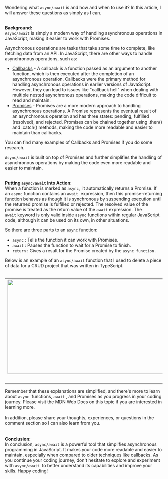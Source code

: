 <p>Wondering what <code>async/await</code>&nbsp;is and how and when to use it? In this article, I will answer these questions as simply as I can.<br /><br /></p><p><b>Background:</b><br /><code>Async/await</code>&nbsp;is simply a modern way of handling asynchronous operations in JavaScript, making it easier to work with Promises.&nbsp;</p><p>Asynchronous operations are tasks that take some time to complete, like fetching data from an API. In JavaScript, there are other ways to handle asynchronous operations, such as:</p><p></p><ul style="text-align: left;"><li><u>Callbacks</u> - A callback is a function passed as an argument to another function, which is then executed after the completion of an asynchronous operation. Callbacks were the primary method for handling asynchronous operations in earlier versions of JavaScript. However, they can lead to issues like "callback hell" when dealing with multiple nested asynchronous operations, making the code difficult to read and maintain.</li><li><u>Promises</u> - Promises are a more modern approach to handling asynchronous operations. A Promise represents the eventual result of an asynchronous operation and has three states: pending, fulfilled (resolved), and rejected. Promises can be chained together using .then() and .catch() methods, making the code more readable and easier to maintain than callbacks.</li></ul><div>You can find many examples of Callbacks and Promises if you do some research.</div><p></p><p><code>Async/await</code>&nbsp;is built on top of Promises and further simplifies the handling of asynchronous operations by making the code even more readable and easier to maintain.<br /><br /></p><p><b>Putting <code>async/await</code>&nbsp;into Action:</b><br />When a function is marked as <code>async</code>,&nbsp; it automatically returns a Promise.&nbsp;If an <code>async</code>&nbsp;function contains an <code>await</code>&nbsp; expression, then this promise-returning function behaves as though it is synchronous by suspending execution until the returned promise is fulfilled or rejected. The resolved value of the promise is treated as the return value of the <code>await</code>&nbsp;expression.&nbsp;The <code>await</code>&nbsp;keyword is only valid inside <code>async</code>&nbsp;functions within regular JavaScript code, although it can be used on its own, in other situations.&nbsp;</p><p>So there are three parts to an <code>async</code>&nbsp;function:</p><p></p><ul style="text-align: left;"><li><code>async</code>&nbsp;: Tells the function it can work with Promises.</li><li><code>await</code>&nbsp;: Pauses the function to wait for a Promise to finish.</li><li><code>return</code>&nbsp;: Gives a result for the Promise created by the <code>async function.</code>&nbsp;</li></ul>Below is an example of an <code>async/await</code>&nbsp;function that I used to delete a piece of data for a CRUD project that was written in TypeScript.<br /><div><br /></div><table align="center" cellpadding="0" cellspacing="0" class="tr-caption-container" style="margin-left: auto; margin-right: auto;"><tbody><tr><td style="text-align: center;"><a href="https://blogger.googleusercontent.com/img/b/R29vZ2xl/AVvXsEjTUESsHWkAKmAZe5Gu24kCE42ylamnV_Zxu0eq6Hozxv5hc1GaORD2YQiIKuH3bLwz33YULIsdC06NJ39NBnlTsY4enQ2TiRDwijSCl5Ec4tpjQajLD-iYsmFlhqjNqKb3qYBu365vh2SBv17XXhsU8aTJvD0vrSsFl85rphF3B9FF0KzRNVd0c890fA/s1618/Screenshot%202023-04-03%20at%203.18.23%20PM.png" style="margin-left: auto; margin-right: auto;"><img border="0" data-original-height="712" data-original-width="1618" height="300" src="https://blogger.googleusercontent.com/img/b/R29vZ2xl/AVvXsEjTUESsHWkAKmAZe5Gu24kCE42ylamnV_Zxu0eq6Hozxv5hc1GaORD2YQiIKuH3bLwz33YULIsdC06NJ39NBnlTsY4enQ2TiRDwijSCl5Ec4tpjQajLD-iYsmFlhqjNqKb3qYBu365vh2SBv17XXhsU8aTJvD0vrSsFl85rphF3B9FF0KzRNVd0c890fA/w680-h300/Screenshot%202023-04-03%20at%203.18.23%20PM.png" width="680" /></a></td></tr><tr><td class="tr-caption" style="text-align: center;"><br /></td></tr></tbody></table><div>Remember that these explanations are simplified, and there's more to learn about <code>async</code>&nbsp; functions, <code>await</code>&nbsp;, and Promises as you progress in your coding journey. Please visit the MDN Web Docs on this topic if you are interested in learning more.</div><div><br /></div><div>In addition, please share your thoughts, experiences, or questions in the comment section so I can also learn from you.<br /><br /></div><div><b><br /></b></div><div><b>Conclusion:</b></div><div>In conclusion, <code>async/await</code>&nbsp;is a powerful tool that simplifies asynchronous programming in JavaScript. It makes your code more readable and easier to maintain, especially when compared to older techniques like callbacks. As you continue your coding journey, don't hesitate to explore and experiment with <code>async/await</code>&nbsp; to better understand its capabilities and improve your skills. Happy coding!</div>